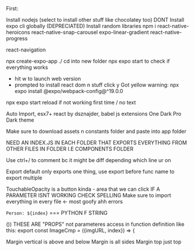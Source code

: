 First:

Install nodejs  (select to install other stuff like chocolatey too)
DONT Install expo cli globally (DEPRECIATED)
Install random libraries
npm i 
react-native-heroicons
react-native-snap-carousel
expo-linear-gradient
react-native-progress

react-navigation


npx create-expo-app ./
cd into new folder
npx expo start
  to check if everything works
  - hit w to launch web version
  - prompted to install react dom n stuff click y
Got yellow warning:
  npx expo install @expo/webpack-config@^19.0.0

npx expo start
reload if not working first time / no text

Auto Import, esx7+ react by dsznajder, babel js extensions
One Dark Pro Dark theme

Make sure to download assets n constants folder and paste into app folder

NEED AN INDEX.JS IN EACH FOLDER THAT EXPORTS EVERYTHING FROM OTHER FILES IN FOLDER I.E COMPONENTS FOLDER

Use ctrl+/ to comment bc it might be diff depending which line ur on

Export default only exports one thing, use export before func name to export multiple

TouchableOpacity is a button kinda - area that we can click
IF A PARAMETER ISNT WORKING CHECK SPELLING
Make sure to import everything in every file <- most goofy ahh errors

`Person: ${index}` === PYTHON F STRING

(<ImageCmp imgURL={imgURL} index={index} />))
THESE ARE "PROPS" not parameteres
access in function definition like this:
export const ImageCmp = ({imgURL, index}) => {


Margin vertical is above and below
Margin is all sides
Margin top just top
